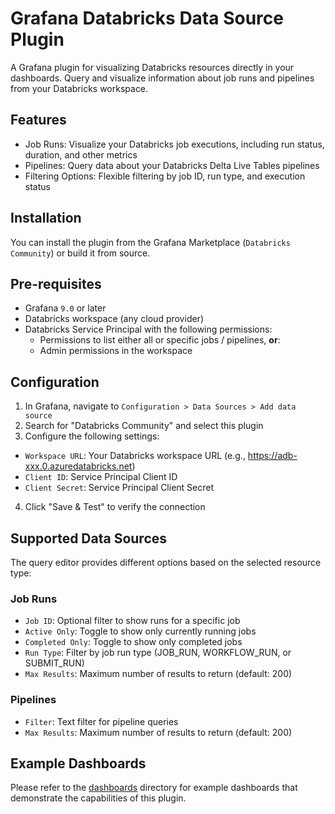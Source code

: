 # Grafana Databricks Data Source Plugin

A Grafana plugin for visualizing Databricks resources directly in your dashboards. Query and visualize information about job runs and pipelines from your Databricks workspace.

## Features

- Job Runs: Visualize your Databricks job executions, including run status, duration, and other metrics
- Pipelines: Query data about your Databricks Delta Live Tables pipelines
- Filtering Options: Flexible filtering by job ID, run type, and execution status

## Installation

You can install the plugin from the Grafana Marketplace (`Databricks Community`) or build it from source.

## Pre-requisites

- Grafana `9.0` or later
- Databricks workspace (any cloud provider)
- Databricks Service Principal with the following permissions:
  - Permissions to list either all or specific jobs / pipelines, **or**:
  - Admin permissions in the workspace

## Configuration

1. In Grafana, navigate to `Configuration > Data Sources > Add data source`
2. Search for "Databricks Community" and select this plugin
3. Configure the following settings:
  - `Workspace URL`: Your Databricks workspace URL (e.g., https://adb-xxx.0.azuredatabricks.net)
  - `Client ID`: Service Principal Client ID
  - `Client Secret`: Service Principal Client Secret
4. Click "Save & Test" to verify the connection

## Supported Data Sources

The query editor provides different options based on the selected resource type:

### Job Runs

- `Job ID`: Optional filter to show runs for a specific job
- `Active Only`: Toggle to show only currently running jobs
- `Completed Only`: Toggle to show only completed jobs
- `Run Type`: Filter by job run type (JOB_RUN, WORKFLOW_RUN, or SUBMIT_RUN)
- `Max Results`: Maximum number of results to return (default: 200)

### Pipelines

- `Filter`: Text filter for pipeline queries
- `Max Results`: Maximum number of results to return (default: 200)

## Example Dashboards

Please refer to the [dashboards](./dashboards) directory for example dashboards that demonstrate the capabilities of this plugin.
